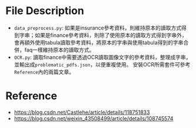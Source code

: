 # File Description
* `data_preprocess.py`: 如果是insurance參考資料，則維持原本的讀取方式得到字串；如果是finance參考資料，則除了使用原本的讀取方式得到字串外，會再額外使用tabula讀取參考資料，將原本的字串與使用tabula得到的字串合併，faq一樣維持原本的讀取方式。  
* `OCR.py`: 讀取finance中需要透過OCR讀取圖像文字的參考資料，整理成字串，並輸出成`problematic_pdfs.json`，以便重複使用。
安裝OCR所需套件可參考`Reference`內的兩篇文章。  

# Reference
* https://blog.csdn.net/Castlehe/article/details/118751833  
* https://blog.csdn.net/weixin_43508499/article/details/108745574  
